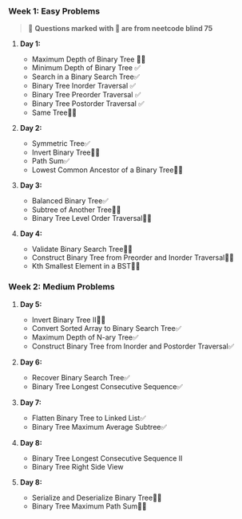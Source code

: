### **Week 1: Easy Problems**
>🚨 **Questions marked with 🚀 are from neetcode blind 75**
1. **Day 1:**
   - Maximum Depth of Binary Tree 🚀✅
   - Minimum Depth of Binary Tree ✅
   - Search in a Binary Search Tree✅ 
   - Binary Tree Inorder Traversal ✅
   - Binary Tree Preorder Traversal ✅
   - Binary Tree Postorder Traversal ✅
   - Same Tree🚀✅

2. **Day 2:**
   - Symmetric Tree✅
   - Invert Binary Tree🚀✅
   - Path Sum✅
   - Lowest Common Ancestor of a Binary Tree🚀✅

3. **Day 3:**
   - Balanced Binary Tree✅
   - Subtree of Another Tree🚀✅
   - Binary Tree Level Order Traversal🚀✅

4. **Day 4:**
   - Validate Binary Search Tree🚀✅  
   - Construct Binary Tree from Preorder and Inorder Traversal🚀✅
   - Kth Smallest Element in a BST🚀✅

### **Week 2: Medium Problems**

1. **Day 5:**
   - Invert Binary Tree II🚀✅  
   - Convert Sorted Array to Binary Search Tree✅
   - Maximum Depth of N-ary Tree✅
   - Construct Binary Tree from Inorder and Postorder Traversal✅

2. **Day 6:**
   - Recover Binary Search Tree✅
   - Binary Tree Longest Consecutive Sequence✅

3. **Day 7:**
   - Flatten Binary Tree to Linked List✅
   - Binary Tree Maximum Average Subtree✅

4. **Day 8:**
   - Binary Tree Longest Consecutive Sequence II
   - Binary Tree Right Side View

4. **Day 8:**
   - Serialize and Deserialize Binary Tree🚀🤯
   - Binary Tree Maximum Path Sum🚀🤯